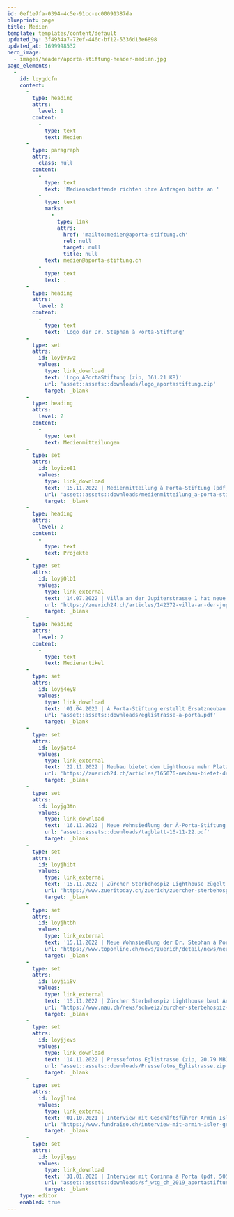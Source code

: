 ```yaml
---
id: 0ef1e7fa-0394-4c5e-91cc-ec00091387da
blueprint: page
title: Medien
template: templates/content/default
updated_by: 3f4934a7-72ef-446c-bf12-5336d13e6898
updated_at: 1699998532
hero_image:
  - images/header/aporta-stiftung-header-medien.jpg
page_elements:
  -
    id: loygdcfn
    content:
      -
        type: heading
        attrs:
          level: 1
        content:
          -
            type: text
            text: Medien
      -
        type: paragraph
        attrs:
          class: null
        content:
          -
            type: text
            text: 'Medienschaffende richten ihre Anfragen bitte an '
          -
            type: text
            marks:
              -
                type: link
                attrs:
                  href: 'mailto:medien@aporta-stiftung.ch'
                  rel: null
                  target: null
                  title: null
            text: medien@aporta-stiftung.ch
          -
            type: text
            text: .
      -
        type: heading
        attrs:
          level: 2
        content:
          -
            type: text
            text: 'Logo der Dr. Stephan à Porta-Stiftung'
      -
        type: set
        attrs:
          id: loyiv3wz
          values:
            type: link_download
            text: 'Logo_APortaStiftung (zip, 361.21 KB)'
            url: 'asset::assets::downloads/logo_aportastiftung.zip'
            target: _blank
      -
        type: heading
        attrs:
          level: 2
        content:
          -
            type: text
            text: Medienmitteilungen
      -
        type: set
        attrs:
          id: loyizo81
          values:
            type: link_download
            text: '15.11.2022 | Medienmitteilung à Porta-Stiftung (pdf, 1.5 MB)'
            url: 'asset::assets::downloads/medienmitteilung_a-porta-stiftung_15.11.2022.pdf'
            target: _blank
      -
        type: heading
        attrs:
          level: 2
        content:
          -
            type: text
            text: Projekte
      -
        type: set
        attrs:
          id: loyj0lb1
          values:
            type: link_external
            text: '14.07.2022 | Villa an der Jupiterstrasse 1 hat neue Besitzerin'
            url: 'https://zuerich24.ch/articles/142372-villa-an-der-jupiterstrasse-1-hat-neue-besitzerin'
            target: _blank
      -
        type: heading
        attrs:
          level: 2
        content:
          -
            type: text
            text: Medienartikel
      -
        type: set
        attrs:
          id: loyj4ey8
          values:
            type: link_download
            text: '01.04.2023 | À Porta-Stiftung erstellt Ersatzneubau mit 148 Wohnungen (pdf, 490.42 KB)'
            url: 'asset::assets::downloads/eglistrasse-a-porta.pdf'
            target: _blank
      -
        type: set
        attrs:
          id: loyjato4
          values:
            type: link_external
            text: '22.11.2022 | Neubau bietet dem Lighthouse mehr Platz | Zürich West (zuerich24.ch)'
            url: 'https://zuerich24.ch/articles/165076-neubau-bietet-dem-lighthouse-mehr-platz'
            target: _blank
      -
        type: set
        attrs:
          id: loyjg3tn
          values:
            type: link_download
            text: '16.11.2022 | Neue Wohnsiedlung der À-Porta-Stiftung | Tagblatt Stadt Zürich (pdf, 350.59 KB)'
            url: 'asset::assets::downloads/tagblatt-16-11-22.pdf'
            target: _blank
      -
        type: set
        attrs:
          id: loyjhibt
          values:
            type: link_external
            text: '15.11.2022 | Zürcher Sterbehospiz Lighthouse zügelt und baut Angebot aus | Züri Today (zueritoday.ch)'
            url: 'https://www.zueritoday.ch/zuerich/zuercher-sterbehospiz-lighthouse-zuegelt-und-baut-angebot-aus-148760857'
            target: _blank
      -
        type: set
        attrs:
          id: loyjhtbh
          values:
            type: link_external
            text: '15.11.2022 | Neue Wohnsiedlung der Dr. Stephan à Porta-Stiftung im Zürcher Kreis 4 | TOP (toponline.ch)'
            url: 'https://www.toponline.ch/news/zuerich/detail/news/neue-wohnsiedlung-der-dr-stephan-a-porta-stiftung-im-zuercher-kreis-4-00198738/'
            target: _blank
      -
        type: set
        attrs:
          id: loyjii8v
          values:
            type: link_external
            text: '15.11.2022 | Zürcher Sterbehospiz Lighthouse baut Angebot an neuem Standort aus | Nau.ch'
            url: 'https://www.nau.ch/news/schweiz/zurcher-sterbehospiz-lighthouse-baut-angebot-an-neuem-standort-aus-66339496'
            target: _blank
      -
        type: set
        attrs:
          id: loyjjevs
          values:
            type: link_download
            text: '14.11.2022 | Pressefotos Eglistrasse (zip, 20.79 MB)'
            url: 'asset::assets::downloads/Pressefotos_Eglistrasse.zip'
            target: _blank
      -
        type: set
        attrs:
          id: loyjl1r4
          values:
            type: link_external
            text: '01.10.2021 | Interview mit Geschäftsführer Armin Isler mit dem Journal Fundraiso'
            url: 'https://www.fundraiso.ch/interview-mit-armin-isler-geschaeftsfuehrer-der-dr-stephan-a-porta-stiftung-stiftungsrat-der-fondation-zhdk-der-stiftung-der-zuercher-hochschule-der-kuenste'
            target: _blank
      -
        type: set
        attrs:
          id: loyjlgyg
          values:
            type: link_download
            text: '31.01.2020 | Interview mit Corinna à Porta (pdf, 505.71 KB)'
            url: 'asset::assets::downloads/sf_wtg_ch_2019_aportastiftung.pdf'
            target: _blank
    type: editor
    enabled: true
---
```

